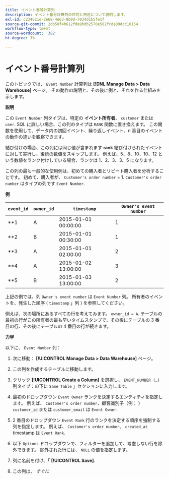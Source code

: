 ```yaml
---
title: イベント番号計算列
description: イベント番号計算列の目的と用途について説明します。
exl-id: c234621e-2e68-4e63-8b0d-7034d1b5fe1f
source-git-commit: 2db58f4b612fda9bdb2570e582fcde89ddc18154
workflow-type: tm+mt
source-wordcount: '382'
ht-degree: 3%

---
```


# イベント番号計算列

このトピックでは、 `Event Number` 計算列は **[!DNL Manage Data > Data Warehouse]** ページ。 その動作の説明と、その後に例と、それを作る仕組みを示します。

**説明**

この `Event Number` 列タイプは、特定の **イベント所有者**、 `customer` または `user`. SQL に詳しい場合、この列のタイプは `RANK` 関数に置き換えます。 この関数を使用して、データ内の初回イベント、繰り返しイベント、n 番目のイベントの動作の違いを観察できます。

結び付けの場合、この列には同じ値が含まれます **rank** 結び付けられたイベントに対して実行し、後続の数値をスキップします。 例えば、5、8、10、10、12 という数値をランク付けしている場合、ランクは 1、2、3、3、5 になります。

この列の最も一般的な使用例は、初めての購入者とリピート購入者を分析することです。 初めて、購入者が、 `Customer's order number` = 1. `Customer's order number` はタイプの列です `Event Number`.

**例**

| **`event_id`** | **`owner_id`** | **`timestamp`** | **`Owner's event number`** |
|--- |--- |--- |--- |
| **1 | A | 2015-01-01 00:00:00 | 1 |
| **2 | B | 2015-01-01 00:30:00 | 1 |
| **3 | A | 2015-01-01 02:00:00 | 2 |
| **4 | A | 2015-01-02 13:00:00 | 3 |
| **5 | B | 2015-01-03 13:00:00 | 2 |

上記の例では、列 `Owner's event number` は `Event Number` 列。 所有者のイベントを、発生した順序 ( `timestamp` 」列 ) を参照してください。

例えば、次の場所にあるすべての行を考えてみます。 `owner_id = A`. テーブルの最初の行がこの所有者の最も早いタイムスタンプで、その後にテーブルの 3 番目の行、その後にテーブルの 4 番目の行が続きます。

**力学**

以下に、 `Event Number` 列：

1. 次に移動： **[!UICONTROL Manage Data > Data Warehouse]** ページ。

1. この列を作成するテーブルに移動します。

1. クリック **[!UICONTROL Create a Column]** を選択し、 `EVENT_NUMBER (…)` 列タイプ：の下に `Same Table` 」セクションに入力します。

1. 最初のドロップダウン `Event Owner` ランクを決定するエンティティを指定します。 例えば、 `Customer's order number`、顧客識別子（例： ） `customer_id` または `customer_email` は `Event Owner`.

1. 2 番目のドロップダウン `Event Rank` 行のランクを決定する順序を強制する列を指定します。 例えば、 `Customer's order number`、 `created_at` timestamp は `Event Rank`.

1. 以下 `Options` ドロップダウンで、フィルターを追加して、考慮しない行を除外できます。 除外された行には、 `NULL` の値を指定します。

1. 列に名前を付け、「 **[!UICONTROL Save]**.

1. この列は、 _すぐに_
